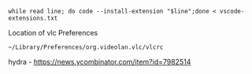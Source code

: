 ```
while read line; do code --install-extension "$line";done < vscode-extensions.txt
```

Location of vlc Preferences
```
~/Library/Preferences/org.videolan.vlc/vlcrc
```


hydra - https://news.ycombinator.com/item?id=7982514

